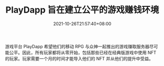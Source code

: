﻿---
title: "PlayDapp 旨在建立公平的游戏赚钱环境"
date: 2021-10-26T21:57:40+08:00
lastmod: 2021-10-26T16:45:40+08:00
draft: false
authors: ["Donna"]
description: "游戏平台 PlayDapp 希望他们的移动 RPG 与众神一起推出的游戏赚取服务器尽可能公平。因此，所有玩家都将从零开始，包括那些已经在经典版游戏中使用 NFT 的玩家。玩家需要一个月的时间才能导入他们的 NFT 并从他们的提升中受益。"
featuredImage: "playdapp-play-to-earn-server-fair-launch-along-with-the-gods.png"
tags: ["Virtual World","虚拟世界","Play to Earn"]
categories: ["news"]
news: ["虚拟世界"]
weight: 
lightgallery: true
pinned: false
recommend: false
recommend1: false
---

游戏平台 PlayDapp 希望他们的移动 RPG 与众神一起推出的游戏赚取服务器尽可能公平。因此，所有玩家都将从零开始，包括那些已经在经典版游戏中使用 NFT 的玩家。玩家需要一个月的时间才能导入他们的 NFT 并从他们的提升中受益。

<!--more-->

